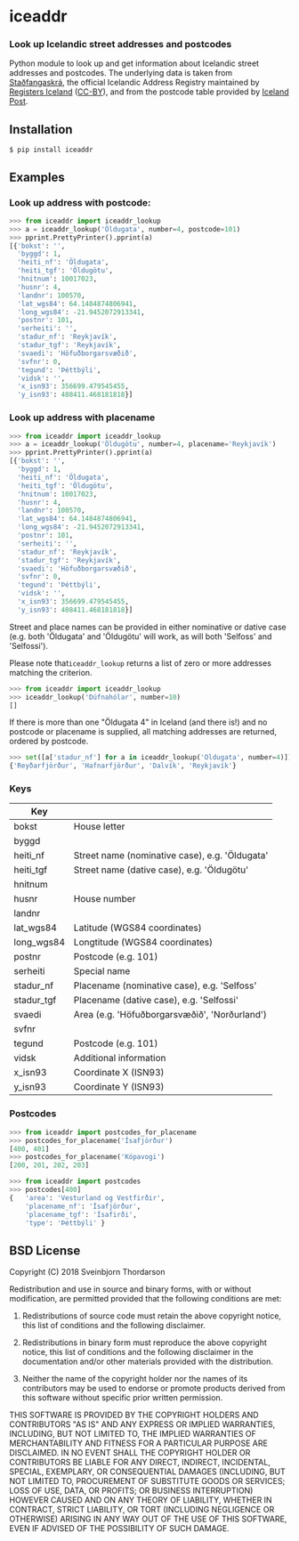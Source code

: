 # iceaddr
 
### Look up Icelandic street addresses and postcodes

Python module to look up and get information about Icelandic street addresses and postcodes. The underlying data is taken from [Staðfangaskrá](https://opingogn.is/dataset/stadfangaskra), the official Icelandic Address Registry maintained by [Registers Iceland](https://www.skra.is) ([CC-BY](http://opendefinition.org/licenses/cc-by/)), and from the postcode table provided by [Iceland Post](https://www.postur.is/einstaklingar/posthus/postnumer/gagnaskrar/).

## Installation

```
$ pip install iceaddr
```

## Examples

### Look up address with postcode:

```python
>>> from iceaddr import iceaddr_lookup
>>> a = iceaddr_lookup('Öldugata', number=4, postcode=101)
>>> pprint.PrettyPrinter().pprint(a)
[{'bokst': '',
  'byggd': 1,
  'heiti_nf': 'Öldugata',
  'heiti_tgf': 'Öldugötu',
  'hnitnum': 10017023,
  'husnr': 4,
  'landnr': 100570,
  'lat_wgs84': 64.1484874806941,
  'long_wgs84': -21.9452072913341,
  'postnr': 101,
  'serheiti': '',
  'stadur_nf': 'Reykjavík',
  'stadur_tgf': 'Reykjavík',
  'svaedi': 'Höfuðborgarsvæðið',
  'svfnr': 0,
  'tegund': 'Þéttbýli',
  'vidsk': '',
  'x_isn93': 356699.479545455,
  'y_isn93': 408411.468181818}]
```

### Look up address with placename

```python
>>> from iceaddr import iceaddr_lookup
>>> a = iceaddr_lookup('Öldugötu', number=4, placename='Reykjavík')
>>> pprint.PrettyPrinter().pprint(a)
[{'bokst': '',
  'byggd': 1,
  'heiti_nf': 'Öldugata',
  'heiti_tgf': 'Öldugötu',
  'hnitnum': 10017023,
  'husnr': 4,
  'landnr': 100570,
  'lat_wgs84': 64.1484874806941,
  'long_wgs84': -21.9452072913341,
  'postnr': 101,
  'serheiti': '',
  'stadur_nf': 'Reykjavík',
  'stadur_tgf': 'Reykjavík',
  'svaedi': 'Höfuðborgarsvæðið',
  'svfnr': 0,
  'tegund': 'Þéttbýli',
  'vidsk': '',
  'x_isn93': 356699.479545455,
  'y_isn93': 408411.468181818}]
```
Street and place names can be provided in either nominative or dative case (e.g. both 'Öldugata' and 'Öldugötu' will work, as will both 'Selfoss' and 'Selfossi').

Please note that`iceaddr_lookup` returns a list of zero or more addresses matching the criterion.

```python
>>> from iceaddr import iceaddr_lookup
>>> iceaddr_lookup('Dúfnahólar', number=10)
[]
```

If there is more than one "Öldugata 4" in Iceland (and there is!) and no postcode or placename is supplied, all matching addresses are returned, ordered by postcode.

```python
>>> set([a['stadur_nf'] for a in iceaddr_lookup('Öldugata', number=4)])
{'Reyðarfjörður', 'Hafnarfjörður', 'Dalvík', 'Reykjavík'}
```

### Keys

| Key           |                                                |
| ------------- |------------------------------------------------|
| bokst         | House letter                                   |
| byggd         |                                                |
| heiti_nf      | Street name (nominative case), e.g. 'Öldugata' |
| heiti_tgf     | Street name (dative case), e.g. 'Öldugötu'     |
| hnitnum       |                                                |
| husnr         | House number                                   |
| landnr        |                                                |
| lat_wgs84     | Latitude (WGS84 coordinates)                   |
| long_wgs84    | Longtitude (WGS84 coordinates)                 |
| postnr        | Postcode (e.g. 101)                            |
| serheiti      | Special name                                   |
| stadur_nf     | Placename (nominative case), e.g. 'Selfoss'    |
| stadur_tgf    | Placename (dative case), e.g. 'Selfossi'       |
| svaedi        | Area (e.g. 'Höfuðborgarsvæðið', 'Norðurland')  |
| svfnr         |                                                |
| tegund        | Postcode (e.g. 101)                            |
| vidsk         | Additional information                         |
| x_isn93       | Coordinate X (ISN93)                           |
| y_isn93       | Coordinate Y (ISN93)                           |

### Postcodes

```python
>>> from iceaddr import postcodes_for_placename
>>> postcodes_for_placename('Ísafjörður')
[400, 401]
>>> postcodes_for_placename('Kópavogi')
[200, 201, 202, 203]
```

```python
>>> from iceaddr import postcodes
>>> postcodes[400]
{   'area': 'Vesturland og Vestfirðir', 
    'placename_nf': 'Ísafjörður', 
    'placename_tgf': 'Ísafirði', 
    'type': 'Þéttbýli' }
```

## BSD License 

Copyright (C) 2018 Sveinbjorn Thordarson

Redistribution and use in source and binary forms, with or without modification,
are permitted provided that the following conditions are met:

1. Redistributions of source code must retain the above copyright notice, this
list of conditions and the following disclaimer.

2. Redistributions in binary form must reproduce the above copyright notice, this
list of conditions and the following disclaimer in the documentation and/or other
materials provided with the distribution.

3. Neither the name of the copyright holder nor the names of its contributors may
be used to endorse or promote products derived from this software without specific
prior written permission.

THIS SOFTWARE IS PROVIDED BY THE COPYRIGHT HOLDERS AND CONTRIBUTORS "AS IS" AND
ANY EXPRESS OR IMPLIED WARRANTIES, INCLUDING, BUT NOT LIMITED TO, THE IMPLIED
WARRANTIES OF MERCHANTABILITY AND FITNESS FOR A PARTICULAR PURPOSE ARE DISCLAIMED.
IN NO EVENT SHALL THE COPYRIGHT HOLDER OR CONTRIBUTORS BE LIABLE FOR ANY DIRECT,
INDIRECT, INCIDENTAL, SPECIAL, EXEMPLARY, OR CONSEQUENTIAL DAMAGES (INCLUDING, BUT
NOT LIMITED TO, PROCUREMENT OF SUBSTITUTE GOODS OR SERVICES; LOSS OF USE, DATA, OR
PROFITS; OR BUSINESS INTERRUPTION) HOWEVER CAUSED AND ON ANY THEORY OF LIABILITY,
WHETHER IN CONTRACT, STRICT LIABILITY, OR TORT (INCLUDING NEGLIGENCE OR OTHERWISE)
ARISING IN ANY WAY OUT OF THE USE OF THIS SOFTWARE, EVEN IF ADVISED OF THE
POSSIBILITY OF SUCH DAMAGE.

